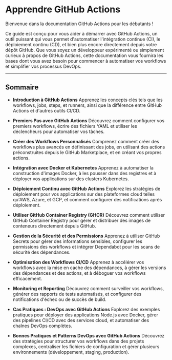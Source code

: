 # Apprendre GitHub Actions

Bienvenue dans la documentation GitHub Actions pour les débutants !

Ce guide est conçu pour vous aider à démarrer avec GitHub Actions, un outil
puissant qui vous permet d'automatiser l'intégration continue (CI), le
déploiement continu (CD), et bien plus encore directement depuis votre dépôt
GitHub. Que vous soyez un développeur expérimenté ou simplement curieux à propos
de GitHub Actions, cette documentation vous fournira les bases dont vous avez
besoin pour commencer à automatiser vos workflows et simplifier vos processus
DevOps.

---

## Sommaire

- **Introduction à GitHub Actions** Apprenez les concepts clés tels que les
  workflows, jobs, steps, et runners, ainsi que la différence entre GitHub
  Actions et d'autres outils CI/CD.

- **Premiers Pas avec GitHub Actions** Découvrez comment configurer vos premiers
  workflows, écrire des fichiers YAML et utiliser les déclencheurs pour
  automatiser vos tâches.

- **Créer des Workflows Personnalisés** Comprenez comment créer des workflows
  plus avancés en définissant des jobs, en utilisant des actions préconstruites
  depuis le GitHub Marketplace, et en créant vos propres actions.

- **Intégration avec Docker et Kubernetes** Apprenez à automatiser la
  construction d'images Docker, à les pousser dans des registres et à déployer
  vos applications sur des clusters Kubernetes.

- **Déploiement Continu avec GitHub Actions** Explorez les stratégies de
  déploiement pour vos applications sur des plateformes cloud telles qu'AWS,
  Azure, et GCP, et comment configurer des notifications après déploiement.

- **Utiliser GitHub Container Registry (GHCR)** Découvrez comment utiliser
  GitHub Container Registry pour gérer et distribuer des images de conteneurs
  directement depuis GitHub.

- **Gestion de la Sécurité et des Permissions** Apprenez à utiliser GitHub
  Secrets pour gérer des informations sensibles, configurer les permissions des
  workflows et intégrer Dependabot pour les scans de sécurité des dépendances.

- **Optimisation des Workflows CI/CD** Apprenez à accélérer vos workflows avec
  la mise en cache des dépendances, à gérer les versions des dépendances et des
  actions, et à déboguer vos workflows efficacement.

- **Monitoring et Reporting** Découvrez comment surveiller vos workflows,
  générer des rapports de tests automatisés, et configurer des notifications
  d'échec ou de succès de build.

- **Cas Pratiques : DevOps avec GitHub Actions** Explorez des exemples pratiques
  pour déployer des applications Node.js avec Docker, gérer des pipelines CI/CD
  avec des services cloud, et automatiser des chaînes DevOps complètes.

- **Bonnes Pratiques et Patterns DevOps avec GitHub Actions** Découvrez des
  stratégies pour structurer vos workflows dans des projets complexes,
  centraliser les fichiers de configuration et gérer plusieurs environnements
  (développement, staging, production).
